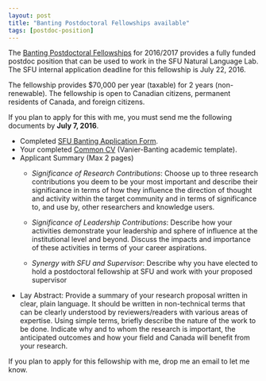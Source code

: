 ```yaml
---
layout: post
title: "Banting Postdoctoral Fellowships available"
tags: [postdoc-position]
---
```


The [Banting Postdoctoral Fellowships](http://banting.fellowships-bourses.gc.ca/en/home-accueil.html) for 2016/2017 provides a fully funded postdoc position that can be used to work in the SFU Natural Language Lab.
The SFU internal application deadline for this fellowship is July 22, 2016. 

The fellowship provides $70,000 per year (taxable) for 2 years (non-renewable). The fellowship is open to Canadian citizens, permanent residents of Canada, and foreign citizens.

If you plan to apply for this with me, you must send me the following documents by **July 7, 2016**.

* Completed [SFU Banting Application Form](https://www.sfu.ca/content/dam/sfu/dean-gradstudies/scholarships/BantingApplication2016.pdf).
* Your completed [Common CV](https://ccv-cvc.ca/) (Vanier-Banting academic template).
* Applicant Summary (Max 2 pages)
    * _Significance of Research Contributions_: Choose up to three research contributions you deem to be your most important and describe their significance in terms of how they influence the direction of thought and activity within the target community and in terms of significance to, and use by, other researchers and knowledge users.

    * _Significance of Leadership Contributions_: Describe how your activities demonstrate your leadership and sphere of influence at the institutional level and beyond. Discuss the impacts and importance of these activities in terms of your career aspirations.

    * _Synergy with SFU and Supervisor_: Describe why you have elected to hold a postdoctoral fellowship at SFU and work with your proposed supervisor
* Lay Abstract: Provide a summary of your research proposal written in clear, plain language. It should be written in non-technical terms that can be clearly understood by reviewers/readers with various areas of expertise. Using simple terms, briefly describe the nature of the work to be done. Indicate why and to whom the research is important, the anticipated outcomes and how your field and Canada will benefit from your research.

If you plan to apply for this fellowship with me, drop me an email to let me know.

